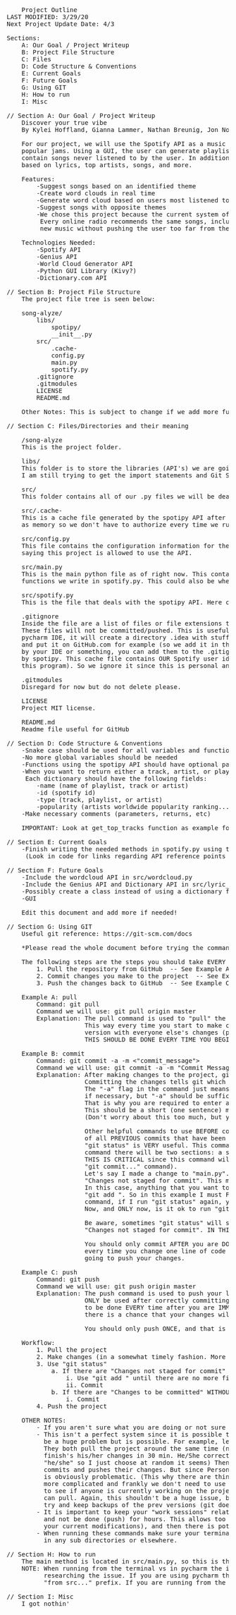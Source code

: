 <pre>
    Project Outline
LAST MODIFIED: 3/29/20
Next Project Update Date: 4/3

Sections:
    A: Our Goal / Project Writeup
    B: Project File Structure
    C: Files
    D: Code Structure & Conventions
    E: Current Goals
    F: Future Goals
    G: Using GIT
    H: How to run
    I: Misc

// Section A: Our Goal / Project Writeup
    Discover your true vibe
    By Kylei Hoffland, Gianna Lammer, Nathan Breunig, Jon Noel

    For our project, we will use the Spotify API as a music analysis tool to generate playlists and determine your most
    popular jams. Using a GUI, the user can generate playlists based on genre, artist, songs, etc. These playlists will
    contain songs never listened to by the user. In addition to this, the user will also be able to generate word clouds
    based on lyrics, top artists, songs, and more.

    Features:
        -Suggest songs based on an identified theme
        -Create word clouds in real time
        -Generate word cloud based on users most listened to artitsts and songs, as well as the lyrics to any song
        -Suggest songs with opposite themes
        -We chose this project because the current system of music is broken. We are stuck in a jukebox of captivity.
         Every online radio recommends the same songs, including Spotify. We want to create a convenient way of discovering
         new music without pushing the user too far from their comfort zone.

    Technologies Needed:
        -Spotify API
        -Genius API
        -World Cloud Generator API
        -Python GUI Library (Kivy?)
        -Dictionary.com API

// Section B: Project File Structure
    The project file tree is seen below:

    song-alyze/
        libs/
            spotipy/
            __init__.py
        src/
            .cache-
            config.py
            main.py
            spotify.py
        .gitignore
        .gitmodules
        LICENSE
        README.md

    Other Notes: This is subject to change if we add more functionality such as using another API or using GUI.

// Section C: Files/Directories and their meaning

    /song-alyze
    This is the project folder.

    libs/
    This folder is to store the libraries (API's) we are going to use in this project. Right now this may be empty since
    I am still trying to get the import statements and Git Submodules to work correctly.

    src/
    This folder contains all of our .py files we will be dealing with.

    src/.cache-
    This is a cache file generated by the spotipy API after we have granted it access to our Spotify account. This file is used
    as memory so we don't have to authorize every time we run the project.

    src/config.py
    This file contains the configuration information for the spotipy API to work. Specifically it contains for ID's from Spotify
    saying this project is allowed to use the API.

    src/main.py
    This is the main python file as of right now. This contains the main method of the program. This is where we can call the
    functions we write in spotify.py. This could also be where our GUI code laters on.

    src/spotify.py
    This is the file that deals with the spotipy API. Here can write all of our needed functions that deal with the API.

    .gitignore
    Inside the file are a list of files or file extensions that git should "ignore".
    These files will not be committed/pushed. This is useful for various reasons. For example, if you are using the
    pycharm IDE, it will create a directory .idea with stuff we don't care about. There is no reason git should save this file
    and put it on GitHub.com for example (so we add it in the .gitignore file). If you have any files like this that get created
    by your IDE or something, you can add them to the .gitignore. Another file that we ignore is the ".cache-" file generated
    by spotipy. This cache file contains OUR Spotify user id's (this allows us to not have to authenticate every time we use
    this program). So we ignore it since this is personal and private info that should not go on GitHub.com

    .gitmodules
    Disregard for now but do not delete please.

    LICENSE
    Project MIT license.

    README.md
    Readme file useful for GitHub

// Section D: Code Structure & Conventions
    -Snake case should be used for all variables and function names
    -No more global variables should be needed
    -Functions using the spotipy API should have optional parameters (see get_top_tracks as example)
    -When you want to return either a track, artist, or playlist when will use a dictionary (not a tuple anymore).
     Each dictionary should have the following fields:
        -name (name of playlist, track or artist)
        -id (spotify id)
        -type (track, playlist, or artist)
        -popularity (artists worldwide popularity ranking...not sure if this applies to tracks or playlists but add anyways)
    -Make necessary comments (parameters, returns, etc)

    IMPORTANT: Look at get_top_tracks function as example for all of these conventions

// Section E: Current Goals
    -Finish writing the needed methods in spotify.py using the spotipy API
     (Look in code for links regarding API reference points and the spotipy API reference)

// Section F: Future Goals
    -Include the wordcloud API in src/wordcloud.py
    -Include the Genius API and Dictionary API in src/lyric_analyzer.py
    -Possibly create a class instead of using a dictionary for each playlist, artist, song (not sure it would be beneficial)
    -GUI

    Edit this document and add more if needed!

// Section G: Using GIT
    Useful git reference: https://git-scm.com/docs

    *Please read the whole document before trying the commands*

    The following steps are the steps you should take EVERY time you work on this project:
        1. Pull the repository from GitHub  -- See Example A
        2. Commit changes you make to the project  -- See Example B
        3. Push the changes back to GitHub  -- See Example C

    Example A: pull
        Command: git pull <remote_name> <branch_name>
        Command we will use: git pull origin master
        Explanation: The pull command is used to "pull" the project off of GitHub.com onto your local computer.
                     This way every time you start to make changes/add to the project you know you have the latest
                     version with everyone else's changes (permitting the previous changes were correctly "pushed").
                     THIS SHOULD BE DONE EVERY TIME YOU BEGIN TO WORK ON THE PROJECT!

    Example B: commit
        Command: git commit -a -m <"commit_message">
        Command we will use: git commit -a -m "Commit Message"
        Explanation: After making changes to the project, git requires you to "commit" them before "pushing" them back to GitHub.com.
                     Committing the changes tells git which files you want to "push" next time you run the push command.
                     The "-a" flag in the command just means commit all modified files (you can commit individual files one by one
                     if necessary, but "-a" should be sufficient). The "-m" flag in the command stands for message.
                     That is why you are required to enter a string after this flag (as denoted by "Commit Message" above).
                     This should be a short (one sentence) message about the changes you made
                     (Don't worry about this too much, but you should put something there).

                     Other helpful commands to use BEFORE commit would be "git log" and "git status". "git log" will show you a list
                     of all PREVIOUS commits that have been made (and by who).
                     "git status" is VERY useful. This command should be used EVERY time BEFORE committing. After running this
                     command there will be two sections: a section titled "Changes to be committed" and "Changes not staged for commit".
                     THIS IS CRITICAL since this command will tell us which changes WILL and WILL NOT be committed (if we use the
                     "git commit..." command).
                     Let's say I made a change to "main.py". I then run "git status" and the "main.py" file shows up under
                     "Changes not staged for commit". This means if I run "git commit...", the "main.py" file will NOT be committed.
                     In this case, anything that you want to commit that is under "Changes not staged for commit", you MUST use
                     "git add <file>". So in this example I must FIRST use "git add main.py" BEFORE committing. After I run the "git add"
                     command, if I run "git status" again, you will now see that "main.py" is under "Changes to be committed".
                     Now, and ONLY now, is it ok to run "git commit -a -m 'Commit Message'".

                     Be aware, sometimes "git status" will show a file that is under "Changes to be committed" BUT ALSO under
                     "Changes not staged for commit". IN THIS CASE, YOU MUST USE "git add <file>" BEFORE COMMITTING.

                     You should only commit AFTER you are DONE working on the project for a time period. There is no need to commit
                     every time you change one line of code for example. In other words, your only commit should be right before you are
                     going to push your changes.

    Example C: push
        Command: git push <remote_name> <branch_name>
        Command we will use: git push origin master
        Explanation: The push command is used to push your local project back to GitHub.com for others to see. The push command should
                     ONLY be used after correctly committing. If you don't commit anything, then there is nothing to push. A push needs
                     to be done EVERY time after you are IMMEDIATELY done working on the project. If you delay pushing your changes
                     there is a chance that your changes will get lost (since you didn't "share" your changes with the rest of us).

                     You should only push ONCE, and that is when you are done working on the project for a set time period.

    Workflow:
        1. Pull the project
        2. Make changes (in a somewhat timely fashion. More about this below)
        3. Use "git status"
            a. If there are "Changes not staged for commit"
                i. Use "git add <file>" until there are no more files under "Changes not staged for commit"
                ii. Commit
            b. If there are "Changes to be committed" WITHOUT any "Changes not staged for commit"
                i. Commit
        4. Push the project

    OTHER NOTES:
        - If you aren't sure what you are doing or not sure what this command will do (or mess up) please ask before doing said thing.
        - This isn't a perfect system since it is possible to lose changes if we all work on this at once for example. This shouldn't
          be a huge problem but is possible. For example, lets say Person A and Person B begin working on the project at similar times.
          They both pull the project around the same time (no problem), they then make their changes over the next hour or so. Person A
          finish's his/her changes in 30 min. He/She correctly commits and pushes their changes. (I have no idea when to use "their" or
          "he/she" so I just choose at random it seems) Then Person B finishes his/her changes in 60 mins. Person B also correctly
          commits and pushes their changes. But since Person B pushed WITHOUT Person A's changes, Person A's changes were erased. This
          is obviously problematic. (This why there are things called "branches" in git to account for this sort of problem, but it is
          more complicated and frankly we don't need to use them for this project) We could maybe combat this by just using communication
          to see if anyone is currently working on the project. If so, we can just tell that person to push their changes and then others
          can pull. Again, this shouldn't be a huge issue, but you should be aware it can happen and keep your eye out for it. I will
          try and keep backups of the prev versions (git does this already I think).
        - It is important to keep your "work sessions" relatively short for the above reason. Do not start working on the project (pull)
          and not be done (push) for hours. This allows too much time for another person to also begin working on it (pulling without
          your current modifications), and then there is potential code loss.
        - When running these commands make sure your terminal is in the project directory (ex. "../song-alyze/"). Make sure you are not
          in any sub directories or elsewhere.

// Section H: How to run
    The main method is located in src/main.py, so this is the file you should run in the terminal if you choose to run it that way.
    NOTE: When running from the terminal vs in pycharm the import statements may or may not through errors. I am currently
          researching the issue. If you are using pycharm the local imports (imported files we created) should be using the
          "from src..." prefix. If you are running from the terminal then you should omit that prefix and just have "import spotify".

// Section I: Misc
    I got nothin'
</pre>